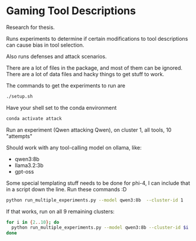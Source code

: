 # Gaming Tool Descriptions

Research for thesis.

Runs experiments to determine if certain modifications to tool descriptions can cause bias in tool selection.

Also runs defenses and attack scenarios.


There are a lot of files in the package, and most of them can be ignored. There are a lot of data files and hacky things to get stuff to work.

The commands to get the experiments to run are 

```bash
./setup.sh
```

Have your shell set to the conda environment

```bash
conda activate attack
```

Run an experiment (Qwen attacking Qwen), on cluster 1, all tools, 10 "attempts"

Should work with any tool-calling model on ollama, like:
- qwen3:8b
- llama3.2:3b
- gpt-oss

Some special templating stuff needs to be done for phi-4, I can include that in a script down the line. Run these commands :D

```bash
python run_multiple_experiments.py --model qwen3:8b  --cluster-id 1
```

If that works, run on all 9 remaining clusters:

```bash
for i in {2..10}; do
  python run_multiple_experiments.py --model qwen3:8b --cluster-id $i
done
```